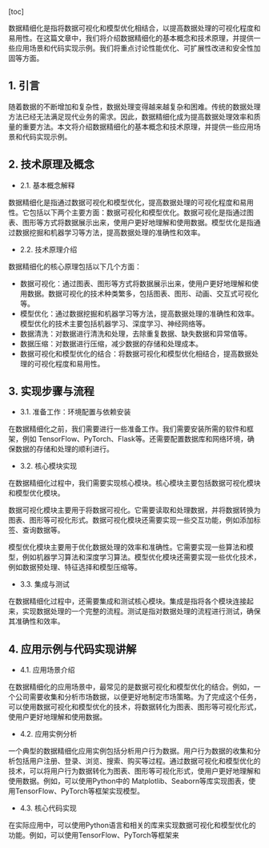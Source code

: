 
[toc]                    
                
                
数据精细化是指将数据可视化和模型优化相结合，以提高数据处理的可视化程度和易用性。在这篇文章中，我们将介绍数据精细化的基本概念和技术原理，并提供一些应用场景和代码实现示例。我们将重点讨论性能优化、可扩展性改进和安全性加固等方面。

## 1. 引言

随着数据的不断增加和复杂性，数据处理变得越来越复杂和困难。传统的数据处理方法已经无法满足现代业务的需求。因此，数据精细化成为提高数据处理效率和质量的重要方法。本文将介绍数据精细化的基本概念和技术原理，并提供一些应用场景和代码实现示例。

## 2. 技术原理及概念

- 2.1. 基本概念解释

数据精细化是指通过数据可视化和模型优化，提高数据处理的可视化程度和易用性。它包括以下两个主要方面：数据可视化和模型优化。数据可视化是指通过图表、图形等方式将数据展示出来，使用户更好地理解和使用数据。模型优化是指通过数据挖掘和机器学习等方法，提高数据处理的准确性和效率。

- 2.2. 技术原理介绍

数据精细化的核心原理包括以下几个方面：

- 数据可视化：通过图表、图形等方式将数据展示出来，使用户更好地理解和使用数据。数据可视化的技术种类繁多，包括图表、图形、动画、交互式可视化等。
- 模型优化：通过数据挖掘和机器学习等方法，提高数据处理的准确性和效率。模型优化的技术主要包括机器学习、深度学习、神经网络等。
- 数据清洗：对数据进行清洗和处理，去除重复数据、缺失数据和异常值等。
- 数据压缩：对数据进行压缩，减少数据的存储和处理成本。
- 数据可视化和模型优化的结合：将数据可视化和模型优化相结合，提高数据处理的可视化程度和易用性。

## 3. 实现步骤与流程

- 3.1. 准备工作：环境配置与依赖安装

在数据精细化之前，我们需要进行一些准备工作。我们需要安装所需的软件和框架，例如 TensorFlow、PyTorch、Flask等。还需要配置数据库和网络环境，确保数据的存储和处理的顺利进行。

- 3.2. 核心模块实现

在数据精细化过程中，我们需要实现核心模块。核心模块主要包括数据可视化模块和模型优化模块。

数据可视化模块主要用于将数据可视化。它需要读取和处理数据，并将数据转换为图表、图形等可视化形式。数据可视化模块还需要实现一些交互功能，例如添加标签、查询数据等。

模型优化模块主要用于优化数据处理的效率和准确性。它需要实现一些算法和模型，例如机器学习算法和深度学习算法。模型优化模块还需要实现一些优化技术，例如数据预处理、特征选择和模型压缩等。

- 3.3. 集成与测试

在数据精细化过程中，还需要集成和测试核心模块。集成是指将各个模块连接起来，实现数据处理的一个完整的流程。测试是指对数据处理的流程进行测试，确保其准确性和效率。

## 4. 应用示例与代码实现讲解

- 4.1. 应用场景介绍

在数据精细化的应用场景中，最常见的是数据可视化和模型优化的结合。例如，一个公司需要收集和分析市场数据，以便更好地制定市场策略。为了完成这个任务，可以使用数据可视化和模型优化的技术，将数据转化为图表、图形等可视化形式，使用户更好地理解和使用数据。

- 4.2. 应用实例分析

一个典型的数据精细化应用实例包括分析用户行为数据。用户行为数据的收集和分析包括用户注册、登录、浏览、搜索、购买等过程。通过数据可视化和模型优化的技术，可以将用户行为数据转化为图表、图形等可视化形式，使用户更好地理解和使用数据。例如，可以使用Python中的 Matplotlib、Seaborn等库实现图表，使用TensorFlow、PyTorch等框架实现模型。

- 4.3. 核心代码实现

在实际应用中，可以使用Python语言和相关的库来实现数据可视化和模型优化的功能。例如，可以使用TensorFlow、PyTorch等框架来

